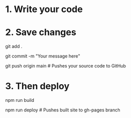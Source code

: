 # 1. Write your code
# 2. Save changes

git add .

git commit -m "Your message here"

git push origin main  # Pushes your source code to GitHub

# 3. Then deploy
npm run build

npm run deploy  # Pushes built site to gh-pages branch
